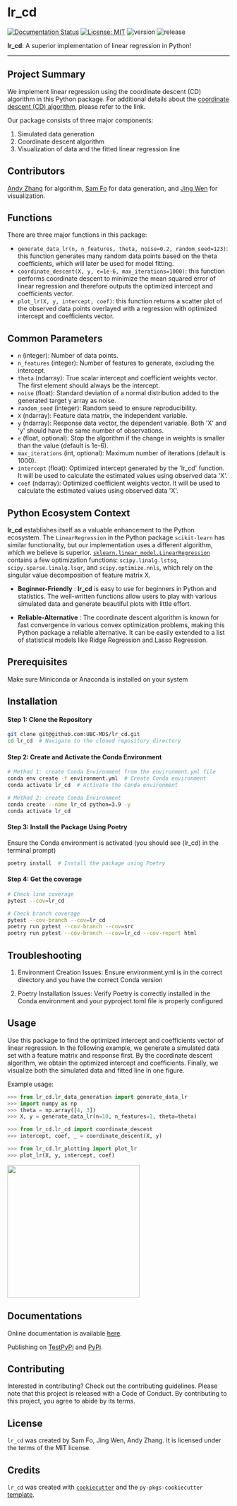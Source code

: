 # lr_cd

[![Documentation Status](https://readthedocs.org/projects/lr-cd/badge/?version=latest)](https://lr-cd.readthedocs.io/en/latest/?badge=latest) [![License: MIT](https://img.shields.io/badge/License-MIT-yellow.svg)](https://opensource.org/licenses/MIT) ![version](https://img.shields.io/github/v/release/UBC-MDS/lr_cd) ![release](https://img.shields.io/github/release-date/UBC-MDS/lr_cd)


**lr_cd**: A superior implementation of linear regression in Python!


---------------------------------------------------------------------------------------

## Project Summary

We implement linear regression using the coordinate descent (CD) algorithm in this Python package. For additional details about the [coordinate descent (CD) algorithm](https://en.wikipedia.org/wiki/Coordinate_descent), please refer to the link.

Our package consists of three major components: 
1. Simulated data generation
2. Coordinate descent algorithm
3. Visualization of data and the fitted linear regression line



## Contributors

[Andy Zhang](https://github.com/andyzhangstat) for algorithm, [Sam Fo](https://github.com/fohy24) for data generation, and
[Jing Wen](https://github.com/Jing-19) for visualization.

## Functions

There are three major functions in this package:

- `generate_data_lr(n, n_features, theta, noise=0.2, random_seed=123)`: this function generates many random data points based on the theta coefficients, which will later be used for model fitting.
- `coordinate_descent(X, y, ϵ=1e-6, max_iterations=1000)`: this function performs coordinate descent to minimize the mean squared error of linear regression and therefore outputs the optimized intercept and coefficients vector.
- `plot_lr(X, y, intercept, coef)`: this function returns a scatter plot of the observed data points overlayed with a regression with optimized intercept and coefficients vector.

## Common Parameters

- `n` (integer): Number of data points.
- `n_features` (integer): Number of features to generate, excluding the intercept.
- `theta` (ndarray): True scalar intercept and coefficient weights vector. The first element should always be the intercept.
- `noise` (float): Standard deviation of a normal distribution added to the generated target y array as noise.
- `random_seed` (integer): Random seed to ensure reproducibility.
- `X` (ndarray): Feature data matrix, the independent variable.
- `y` (ndarray): Response data vector, the dependent variable. Both 'X' and 'y' should have the same number of observations.
- `ϵ` (float, optional): Stop the algorithm if the change in weights is smaller than the value (default is 1e-6).
- `max_iterations` (int, optional): Maximum number of iterations (default is 1000).
- `intercept` (float): Optimized intercept generated by the 'lr_cd' function. It will be used to calculate the estimated values using observed data 'X'.
- `coef` (ndarray): Optimized coefficient weights vector. It will be used to calculate the estimated values using observed data 'X'.

## Python Ecosystem Context


**lr_cd** establishes itself as a valuable enhancement to the Python ecosystem. The `LinearRegression` in the Python package `scikit-learn` has similar functionality, but our implementation uses a different algorithm, which we believe is superior. [`sklearn.linear_model.LinearRegression`](https://scikit-learn.org/stable/modules/linear_model.html#ordinary-least-squares) contains a few optimization functions: `scipy.linalg.lstsq`, `scipy.sparse.linalg.lsqr`, and `scipy.optimize.nnls`, which rely on the singular value decomposition of feature matrix X.

- **Beginner-Friendly** : **lr_cd** is easy to use for beginners in Python and statistics. The well-written functions allow users to play with various simulated data and generate beautiful plots with little effort.

- **Reliable-Alternative** : The coordinate descent algorithm is known for fast convergence in various convex optimization problems, making this Python package a reliable alternative. It can be easily extended to a list of statistical models like Ridge Regression and Lasso Regression.




## Prerequisites

Make sure Miniconda or Anaconda is installed on your system

## Installation

#### Step 1: Clone the Repository

```bash
git clone git@github.com:UBC-MDS/lr_cd.git
cd lr_cd  # Navigate to the cloned repository directory
```

#### Step 2: Create and Activate the Conda Environment

```bash
# Method 1: create Conda Environment from the environment.yml file
conda env create -f environment.yml  # Create Conda environment
conda activate lr_cd  # Activate the Conda environment

# Method 2: create Conda Environment 
conda create --name lr_cd python=3.9 -y
conda activate lr_cd
```

#### Step 3: Install the Package Using Poetry

Ensure the Conda environment is activated (you should see (lr_cd) in the terminal prompt)

```bash
poetry install  # Install the package using Poetry
```

#### Step 4: Get the coverage

```bash
# Check line coverage
pytest --cov=lr_cd

# Check branch coverage
pytest --cov-branch --cov=lr_cd
poetry run pytest --cov-branch --cov=src
poetry run pytest --cov-branch --cov=lr_cd --cov-report html
```

## Troubleshooting

1. Environment Creation Issues: Ensure environment.yml is in the correct directory and you have the correct Conda version

2. Poetry Installation Issues: Verify Poetry is correctly installed in the Conda environment and your pyproject.toml file is properly configured

## Usage


Use this package to find the optimized intercept and coefficients vector of linear regression. In the following example, we generate a simulated data set with a feature matrix and response first. By the coordinate descent algorithm, we obtain the optimized intercept and coefficients. Finally, we visualize both the simulated data and fitted line in one figure.


Example usage:

```python
>>> from lr_cd.lr_data_generation import generate_data_lr
>>> import numpy as np
>>> theta = np.array([4, 3])
>>> X, y = generate_data_lr(n=10, n_features=1, theta=theta)

>>> from lr_cd.lr_cd import coordinate_descent
>>> intercept, coef, _ = coordinate_descent(X, y)

>>> from lr_cd.lr_plotting import plot_lr
>>> plot_lr(X, y, intercept, coef)
```

<img src="https://github.com/UBC-MDS/lr_cd/blob/main/img/plot.png?raw=true" height="300">

## Documentations

Online documentation is available [here]().

Publishing on [TestPyPi]() and [PyPi]().

## Contributing

Interested in contributing? Check out the contributing guidelines. Please note that this project is released with a Code of Conduct. By contributing to this project, you agree to abide by its terms.

## License

`lr_cd` was created by Sam Fo, Jing Wen, Andy Zhang. It is licensed under the terms of the MIT license.

## Credits

`lr_cd` was created with [`cookiecutter`](https://cookiecutter.readthedocs.io/en/latest/) and the `py-pkgs-cookiecutter` [template](https://github.com/py-pkgs/py-pkgs-cookiecutter).
